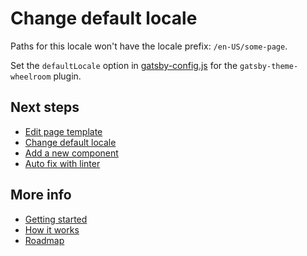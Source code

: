 # Change default locale

Paths for this locale won't have the locale prefix: `/en-US/some-page`.

Set the `defaultLocale` option in [gatsby-config.js](../../gatsby-config.js) for the `gatsby-theme-wheelroom` plugin.

## Next steps

- [Edit page template](./page-template.md)
- [Change default locale](./default-locale.md)
- [Add a new component](./add-new-component.md)
- [Auto fix with linter](./linter.md)

## More info

- [Getting started](../getting-started.md)
- [How it works](../how-it-works.md)
- [Roadmap](../roadmap.md)
